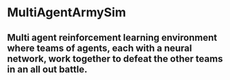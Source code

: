 # MultiAgentArmySim

## Multi agent reinforcement learning environment where teams of agents, each with a neural network, work together to defeat the other teams in an all out battle.
